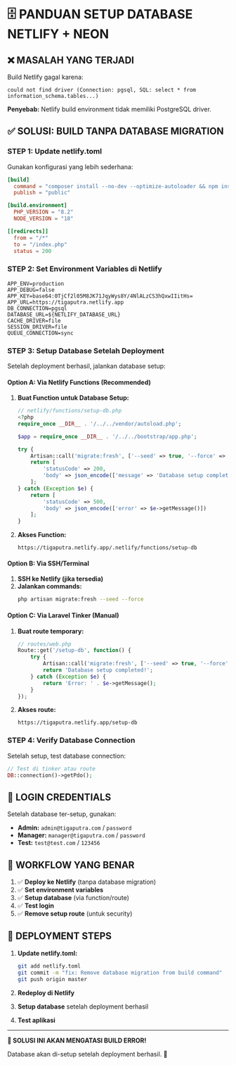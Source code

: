 # 🗄️ PANDUAN SETUP DATABASE NETLIFY + NEON

## ❌ MASALAH YANG TERJADI

Build Netlify gagal karena:
```
could not find driver (Connection: pgsql, SQL: select * from information_schema.tables...)
```

**Penyebab:** Netlify build environment tidak memiliki PostgreSQL driver.

## ✅ SOLUSI: BUILD TANPA DATABASE MIGRATION

### **STEP 1: Update netlify.toml**

Gunakan konfigurasi yang lebih sederhana:

```toml
[build]
  command = "composer install --no-dev --optimize-autoloader && npm install && npm run build"
  publish = "public"

[build.environment]
  PHP_VERSION = "8.2"
  NODE_VERSION = "18"

[[redirects]]
  from = "/*"
  to = "/index.php"
  status = 200
```

### **STEP 2: Set Environment Variables di Netlify**

```
APP_ENV=production
APP_DEBUG=false
APP_KEY=base64:0TjCf2l05M8JK71JqyWys8Y/4NlALzCS3hQxwIIitHs=
APP_URL=https://tigaputra.netlify.app
DB_CONNECTION=pgsql
DATABASE_URL=${NETLIFY_DATABASE_URL}
CACHE_DRIVER=file
SESSION_DRIVER=file
QUEUE_CONNECTION=sync
```

### **STEP 3: Setup Database Setelah Deployment**

Setelah deployment berhasil, jalankan database setup:

#### **Option A: Via Netlify Functions (Recommended)**

1. **Buat Function untuk Database Setup:**
   ```php
   // netlify/functions/setup-db.php
   <?php
   require_once __DIR__ . '/../../vendor/autoload.php';
   
   $app = require_once __DIR__ . '/../../bootstrap/app.php';
   
   try {
       Artisan::call('migrate:fresh', ['--seed' => true, '--force' => true]);
       return [
           'statusCode' => 200,
           'body' => json_encode(['message' => 'Database setup completed!'])
       ];
   } catch (Exception $e) {
       return [
           'statusCode' => 500,
           'body' => json_encode(['error' => $e->getMessage()])
       ];
   }
   ```

2. **Akses Function:**
   ```
   https://tigaputra.netlify.app/.netlify/functions/setup-db
   ```

#### **Option B: Via SSH/Terminal**

1. **SSH ke Netlify (jika tersedia)**
2. **Jalankan commands:**
   ```bash
   php artisan migrate:fresh --seed --force
   ```

#### **Option C: Via Laravel Tinker (Manual)**

1. **Buat route temporary:**
   ```php
   // routes/web.php
   Route::get('/setup-db', function() {
       try {
           Artisan::call('migrate:fresh', ['--seed' => true, '--force' => true]);
           return 'Database setup completed!';
       } catch (Exception $e) {
           return 'Error: ' . $e->getMessage();
       }
   });
   ```

2. **Akses route:**
   ```
   https://tigaputra.netlify.app/setup-db
   ```

### **STEP 4: Verify Database Connection**

Setelah setup, test database connection:

```php
// Test di tinker atau route
DB::connection()->getPdo();
```

## 🔐 LOGIN CREDENTIALS

Setelah database ter-setup, gunakan:

- **Admin:** `admin@tigaputra.com` / `password`
- **Manager:** `manager@tigaputra.com` / `password`
- **Test:** `test@test.com` / `123456`

## 🎯 WORKFLOW YANG BENAR

1. ✅ **Deploy ke Netlify** (tanpa database migration)
2. ✅ **Set environment variables**
3. ✅ **Setup database** (via function/route)
4. ✅ **Test login**
5. ✅ **Remove setup route** (untuk security)

## 🚀 DEPLOYMENT STEPS

1. **Update netlify.toml:**
   ```bash
   git add netlify.toml
   git commit -m "fix: Remove database migration from build command"
   git push origin master
   ```

2. **Redeploy di Netlify**

3. **Setup database** setelah deployment berhasil

4. **Test aplikasi**

---

**🎯 SOLUSI INI AKAN MENGATASI BUILD ERROR!** 

Database akan di-setup setelah deployment berhasil. 🚀
